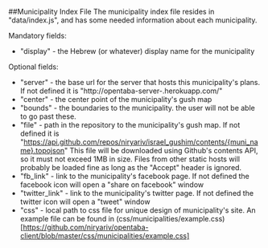 ##Municipality Index File
The municipality index file resides in "data/index.js", and has some needed
information about each municipality.

Mandatory fields:
+ "display" - the Hebrew (or whatever) display name for the municipality

Optional fields:
+ "server" - the base url for the server that hosts this municipality's plans.
  If not defined it is "http://opentaba-server-<muni-name>.herokuapp.com/"
+ "center" - the center point of the municipality's gush map
+ "bounds" - the boundaries to the municipality. the user will not be able
  to go past these.
+ "file" - path in the repository to the municipality's gush map.
  If not defined it is "https://api.github.com/repos/niryariv/israel_gushim/contents/{muni_name}.topojson"
  This file will be downloaded using Github's contents API, so it must not 
  exceed 1MB in size. Files from other static hosts will probably be loaded fine
  as long as the "Accept" header is ignored.
+ "fb_link" - link to the municipality's facebook page.
  If not defined the facebook icon will open a "share on facebook" window
+ "twitter_link" - link to the municipality's twitter page.
  If not defined the twitter icon will open a "tweet" window
+ "css" - local path to css file for unique design of municipality's site.
  An example file can be found in (css/municipalities/example.css)[https://github.com/niryariv/opentaba-client/blob/master/css/municipalities/example.css]
